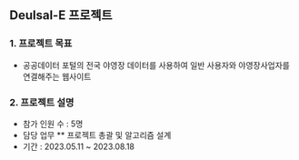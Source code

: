 ## Deulsal-E 프로젝트

### 1. 프로젝트 목표
* 공공데이터 포털의 전국 야영장 데이터를 사용하여 일반 사용자와 야영장사업자를 연결해주는 웹사이트

### 2. 프로젝트 설명
* 참가 인원 수 : 5명
* 담당 업무
** 프로젝트 총괄 및 알고리즘 설계
* 기간 : 2023.05.11 ~ 2023.08.18


